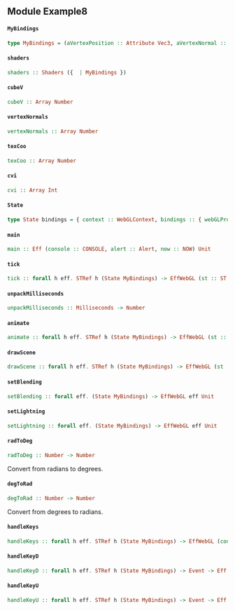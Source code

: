 ## Module Example8

#### `MyBindings`

``` purescript
type MyBindings = (aVertexPosition :: Attribute Vec3, aVertexNormal :: Attribute Vec3, aTextureCoord :: Attribute Vec2, uPMatrix :: Uniform Mat4, uMVMatrix :: Uniform Mat4, uNMatrix :: Uniform Mat4, uSampler :: Uniform Sampler2D, uUseLighting :: Uniform Bool, uAmbientColor :: Uniform Vec3, uLightingDirection :: Uniform Vec3, uDirectionalColor :: Uniform Vec3, uAlpha :: Uniform Float)
```

#### `shaders`

``` purescript
shaders :: Shaders ({  | MyBindings })
```

#### `cubeV`

``` purescript
cubeV :: Array Number
```

#### `vertexNormals`

``` purescript
vertexNormals :: Array Number
```

#### `texCoo`

``` purescript
texCoo :: Array Number
```

#### `cvi`

``` purescript
cvi :: Array Int
```

#### `State`

``` purescript
type State bindings = { context :: WebGLContext, bindings :: { webGLProgram :: WebGLProg | bindings }, cubeVertices :: Buffer Float32, cubeVerticesNormal :: Buffer Float32, textureCoords :: Buffer Float32, cubeVertexIndices :: Buffer Uint16, texture :: WebGLTex, lastTime :: Maybe Number, xRot :: Number, xSpeed :: Number, yRot :: Number, ySpeed :: Number, z :: Number, currentlyPressedKeys :: Array Int }
```

#### `main`

``` purescript
main :: Eff (console :: CONSOLE, alert :: Alert, now :: NOW) Unit
```

#### `tick`

``` purescript
tick :: forall h eff. STRef h (State MyBindings) -> EffWebGL (st :: ST h, console :: CONSOLE, now :: NOW | eff) Unit
```

#### `unpackMilliseconds`

``` purescript
unpackMilliseconds :: Milliseconds -> Number
```

#### `animate`

``` purescript
animate :: forall h eff. STRef h (State MyBindings) -> EffWebGL (st :: ST h, now :: NOW | eff) Unit
```

#### `drawScene`

``` purescript
drawScene :: forall h eff. STRef h (State MyBindings) -> EffWebGL (st :: ST h | eff) Unit
```

#### `setBlending`

``` purescript
setBlending :: forall eff. (State MyBindings) -> EffWebGL eff Unit
```

#### `setLightning`

``` purescript
setLightning :: forall eff. (State MyBindings) -> EffWebGL eff Unit
```

#### `radToDeg`

``` purescript
radToDeg :: Number -> Number
```

Convert from radians to degrees.

#### `degToRad`

``` purescript
degToRad :: Number -> Number
```

Convert from degrees to radians.

#### `handleKeys`

``` purescript
handleKeys :: forall h eff. STRef h (State MyBindings) -> EffWebGL (console :: CONSOLE, st :: ST h | eff) Unit
```

#### `handleKeyD`

``` purescript
handleKeyD :: forall h eff. STRef h (State MyBindings) -> Event -> Eff (st :: ST h, console :: CONSOLE | eff) Unit
```

#### `handleKeyU`

``` purescript
handleKeyU :: forall h eff. STRef h (State MyBindings) -> Event -> Eff (st :: ST h, console :: CONSOLE | eff) Unit
```


